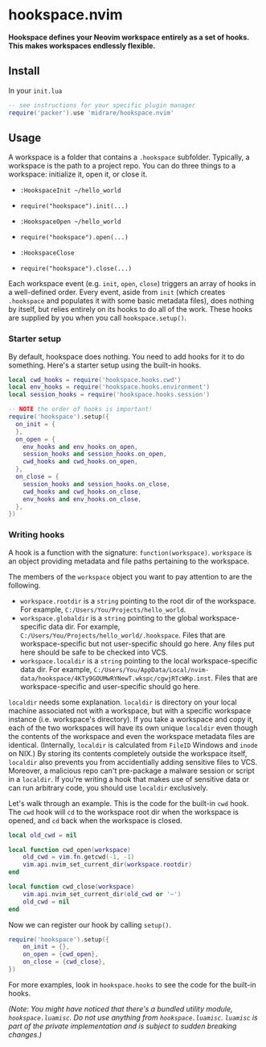 # hookspace.nvim
**Hookspace defines your Neovim workspace entirely as a set of hooks. This makes workspaces endlessly flexible.**

## Install
In your `init.lua`  

```lua
-- see instructions for your specific plugin manager
require('packer').use 'midrare/hookspace.nvim'
```

## Usage
A workspace is a folder that contains a `.hookspace` subfolder. Typically, a workspace is the path to a project repo. You can do three things to a workspace: initialize it, open it, or close it.

 - `:HookspaceInit ~/hello_world`
 - `require("hookspace").init(...)`

 - `:HookspaceOpen ~/hello_world`
 - `require("hookspace").open(...)`

 - `:HookspaceClose`
 - `require("hookspace").close(...)`


Each workspace event (e.g. `init`, `open`, `close`) triggers an array of hooks in a well-defined order. Every event, aside from `init` (which creates `.hookspace` and populates it with some basic metadata files), does nothing by itself, but relies entirely on its hooks to do all of the work. These hooks are supplied by you when you call `hookspace.setup()`.

### Starter setup
By default, hookspace does nothing. You need to add hooks for it to do something. Here's a starter setup using the built-in hooks.

```lua
local cwd_hooks = require('hookspace.hooks.cwd')
local env_hooks = require('hookspace.hooks.environment')
local session_hooks = require('hookspace.hooks.session')

-- NOTE the order of hooks is important!
require('hookspace').setup({
  on_init = {
  },
  on_open = {
    env_hooks and env_hooks.on_open,
    session_hooks and session_hooks.on_open,
    cwd_hooks and cwd_hooks.on_open,
  },
  on_close = {
    session_hooks and session_hooks.on_close,
    cwd_hooks and cwd_hooks.on_close,
    env_hooks and env_hooks.on_close,
  },
})
```

### Writing hooks
A hook is a function with the signature: `function(workspace)`. `workspace` is an object providing metadata and file paths pertaining to the workspace.

The members of the `workspace` object you want to pay attention to are the following.

  - `workspace.rootdir` is a `string` pointing to the root dir of the workspace. For example, `C:/Users/You/Projects/hello_world`.
  - `workspace.globaldir` is a `string` pointing to the global workspace-specific data dir. For example, `C:/Users/You/Projects/hello_world/.hookspace`.
    Files that are workspace-specific but not user-specific should go here. Any files put here should be safe to be checked into VCS.
  - `workspace.localdir` is a `string` pointing to the local workspace-specific data dir. For example, `C:/Users/You/AppData/Local/nvim-data/hookspace/4KTy9GOUMwRYNewT.wkspc/cgwjRTcWKp.inst`.
    Files that are workspace-specific and user-specific should go here. 

`localdir` needs some explanation. `localdir` is directory on your local machine associated not with a workspace, but with a specific workspace instance (i.e. workspace's directory). If you take a workspace and copy it, each of the two workspaces will have its own unique `localdir` even though the contents of the workspace and even the workspace metadata files are identical. (Internally, `localdir` is calculated from `FileID` Windows and `inode` on NIX.) By storing its contents completely outside the workspace itself, `localdir` also prevents you from accidentially adding sensitive files to VCS. Moreover, a malicious repo can't pre-package a malware session or script in a `localdir`. If you're writing a hook that makes use of sensitive data or can run arbitrary code, you should use `localdir` exclusively.

Let's walk through an example. This is the code for the built-in `cwd` hook. The `cwd` hook will `cd` to the workspace root dir when the workspace is opened, and `cd` back when the workspace is closed.

```lua
local old_cwd = nil

local function cwd_open(workspace)
    old_cwd = vim.fn.getcwd(-1, -1)
    vim.api.nvim_set_current_dir(workspace.rootdir)
end

local function cwd_close(workspace)
    vim.api.nvim_set_current_dir(old_cwd or '~')
    old_cwd = nil
end
```

Now we can register our hook by calling `setup()`.

```lua
require('hookspace').setup({
    on_init = {},
    on_open = {cwd_open},
    on_close = {cwd_close},
})
```

For more examples, look in `hookspace.hooks` to see the code for the built-in hooks.

*(Note: You might have noticed that there's a bundled utility module, `hookspace.luamisc`. Do not use anything from `hookspace.luamisc`. `luamisc` is part of the private implementation and is subject to sudden breaking changes.)*
